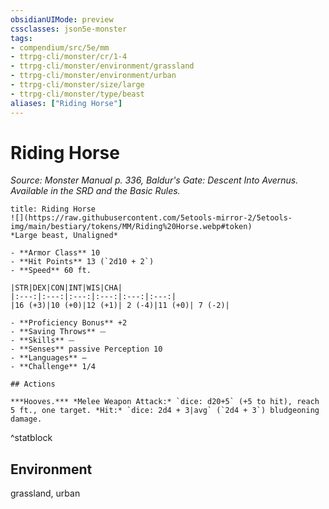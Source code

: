 ```yaml
---
obsidianUIMode: preview
cssclasses: json5e-monster
tags:
- compendium/src/5e/mm
- ttrpg-cli/monster/cr/1-4
- ttrpg-cli/monster/environment/grassland
- ttrpg-cli/monster/environment/urban
- ttrpg-cli/monster/size/large
- ttrpg-cli/monster/type/beast
aliases: ["Riding Horse"]
---
```

# Riding Horse
*Source: Monster Manual p. 336, Baldur's Gate: Descent Into Avernus. Available in the SRD and the Basic Rules.*  

```ad-statblock
title: Riding Horse
![](https://raw.githubusercontent.com/5etools-mirror-2/5etools-img/main/bestiary/tokens/MM/Riding%20Horse.webp#token)
*Large beast, Unaligned*

- **Armor Class** 10 
- **Hit Points** 13 (`2d10 + 2`)
- **Speed** 60 ft.

|STR|DEX|CON|INT|WIS|CHA|
|:---:|:---:|:---:|:---:|:---:|:---:|
|16 (+3)|10 (+0)|12 (+1)| 2 (-4)|11 (+0)| 7 (-2)|

- **Proficiency Bonus** +2
- **Saving Throws** ⏤
- **Skills** ⏤
- **Senses** passive Perception 10
- **Languages** —
- **Challenge** 1/4

## Actions

***Hooves.*** *Melee Weapon Attack:* `dice: d20+5` (+5 to hit), reach 5 ft., one target. *Hit:* `dice: 2d4 + 3|avg` (`2d4 + 3`) bludgeoning damage.
```
^statblock

## Environment

grassland, urban